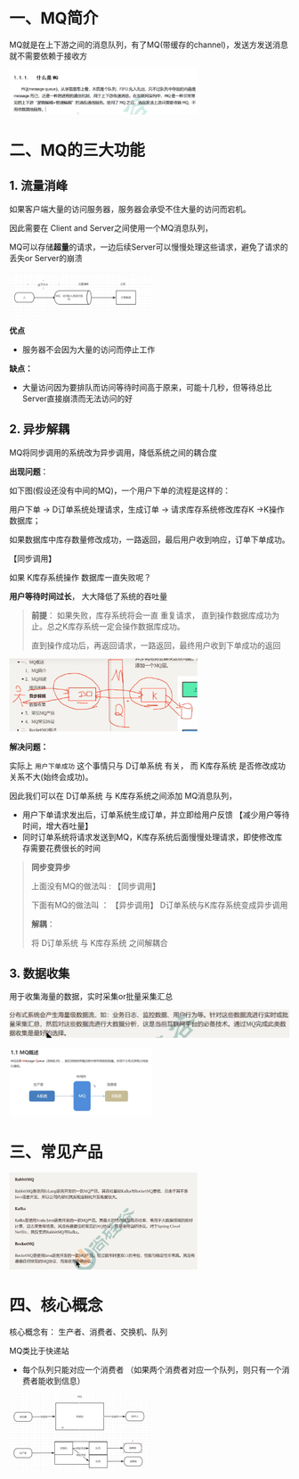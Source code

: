 

# 一、MQ简介



MQ就是在上下游之间的消息队列，有了MQ(带缓存的channel)，发送方发送消息就不需要依赖于接收方

 <img src="image/1RabbitMQ.pic/image-20220725220611487.png" alt="image-20220725220611487" style="zoom:33%;" />



# 二、MQ的三大功能

## 1. 流量消峰

如果客户端大量的访问服务器，服务器会承受不住大量的访问而宕机。

因此需要在 Client and Server之间使用一个MQ消息队列，

MQ可以存储**超量**的请求，一边后续Server可以慢慢处理这些请求，避免了请求的丢失or Server的崩溃



<img src="image/1RabbitMQ.pic/image-20220725222013234.png" alt="image-20220725222013234" style="zoom:25%;" />

**优点**

- 服务器不会因为大量的访问而停止工作

**缺点：**

- 大量访问因为要排队而访问等待时间高于原来，可能十几秒，但等待总比Server直接崩溃而无法访问的好



## 2. 异步解耦

MQ将同步调用的系统改为异步调用，降低系统之间的耦合度

**出现问题**：

如下图(假设还没有中间的MQ)，一个用户下单的流程是这样的：

用户下单 -> D订单系统处理请求，生成订单 -> 请求库存系统修改库存K ->K操作 数据库； 

如果数据库中库存数量修改成功，一路返回，最后用户收到响应，订单下单成功。

【同步调用】

如果 K库存系统操作 数据库一直失败呢？

**用户等待时间过长**， 大大降低了系统的吞吐量

> **前提**： 如果失败，库存系统将会一直 重复请求， 直到操作数据库成功为止。总之K库存系统一定会操作数据库成功。
>
> 直到操作成功后，再返回请求，一路返回，最终用户收到下单成功的返回 

<img src="pic/1RabbitMQ.assets/image-20220725223804906.png" alt="image-20220725223804906" style="zoom:33%;" />

**解决问题：**

实际上 `用户下单成功` 这个事情只与 D订单系统 有关， 而 K库存系统 是否修改成功关系不大(始终会成功)。

因此我们可以在 D订单系统 与 K库存系统之间添加 MQ消息队列， 

- 用户下单请求发出后，订单系统生成订单，并立即给用户反馈 【减少用户等待时间，增大吞吐量】
- 同时订单系统将请求发送到MQ，K库存系统后面慢慢处理请求，即使修改库存需要花费很长的时间

> **同步变异步**
>
> 上面没有MQ的做法叫 : 【同步调用】
>
> 下面有MQ的做法叫 ： 【异步调用】 D订单系统与K库存系统变成异步调用
>
> **解耦**：
>
> 将 D订单系统 与 K库存系统 之间解耦合



## 3. 数据收集

用于收集海量的数据，实时采集or批量采集汇总

![image-20220725225415235](pic/1RabbitMQ.assets/image-20220725225415235.png)





<img src="image/Readme.pic/image-20220725220212256.png" alt="image-20220725220212256" style="zoom:25%;" />



# 三、常见产品

<img src="image/1RabbitMQ.pic/image-20220726165954262.png" alt="image-20220726165954262" style="zoom:33%;" />



# 四、核心概念

核心概念有： 生产者、消费者、交换机、队列





MQ类比于快递站

- 每个队列只能对应一个消费者 （如果两个消费者对应一个队列，则只有一个消费者能收到信息）

<img src="image/1RabbitMQ简介.pic/image-20220726171040560.png" alt="image-20220726171040560" style="zoom: 25%;" />





